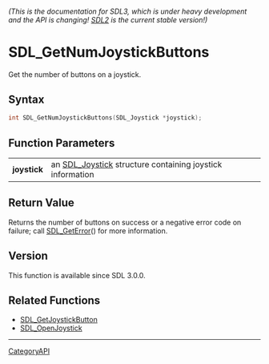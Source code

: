 ###### (This is the documentation for SDL3, which is under heavy development and the API is changing! [SDL2](https://wiki.libsdl.org/SDL2/) is the current stable version!)
# SDL_GetNumJoystickButtons

Get the number of buttons on a joystick.

## Syntax

```c
int SDL_GetNumJoystickButtons(SDL_Joystick *joystick);

```

## Function Parameters

|                  |                                                                           |
| ---------------- | ------------------------------------------------------------------------- |
| **joystick**     | an [SDL_Joystick](SDL_Joystick.md) structure containing joystick information |

## Return Value

Returns the number of buttons on success or a negative error code on
failure; call [SDL_GetError](SDL_GetError.md)() for more information.

## Version

This function is available since SDL 3.0.0.

## Related Functions

* [SDL_GetJoystickButton](SDL_GetJoystickButton.md)
* [SDL_OpenJoystick](SDL_OpenJoystick.md)

----
[CategoryAPI](CategoryAPI.md)
